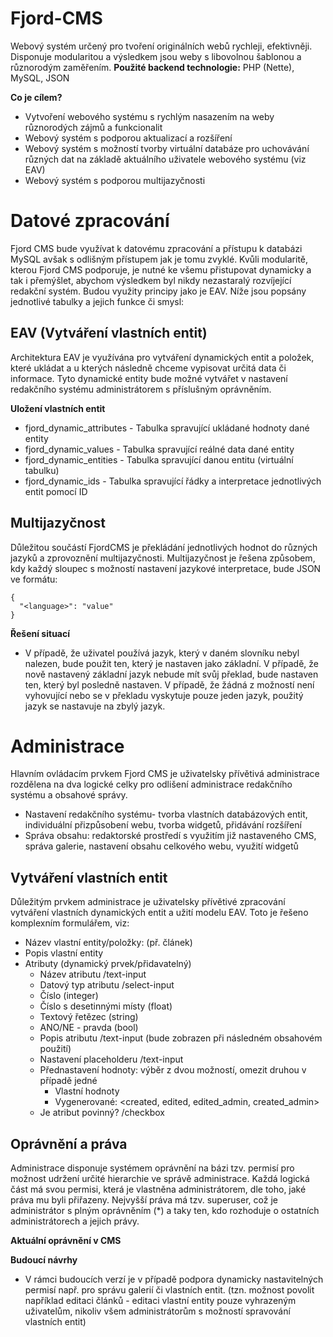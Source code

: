 
# Fjord-CMS

Webový systém určený pro tvoření originálních webů rychleji, efektivněji.  Disponuje modularitou a výsledkem jsou weby s libovolnou šablonou a různorodým zaměřením.
**Použité backend technologie:** PHP (Nette), MySQL, JSON

**Co je cílem?**
-   Vytvoření webového systému s rychlým nasazením na weby různorodých zájmů a funkcionalit
-   Webový systém s podporou aktualizací a rozšíření
-  Webový systém s možností tvorby virtuální databáze pro uchovávání různých dat na základě aktuálního uživatele webového systému (viz EAV)
-   Webový systém s podporou multijazyčnosti

# Datové zpracování
Fjord CMS bude využívat k datovému zpracování a přístupu k databázi MySQL avšak s odlišným přístupem jak je tomu zvyklé. Kvůli modularitě, kterou Fjord CMS podporuje, je nutné ke všemu přistupovat dynamicky a tak i přemýšlet, abychom výsledkem byl nikdy nezastaralý rozvíjející redakční systém. Budou využity principy jako je EAV. Níže jsou popsány jednotlivé tabulky a jejich funkce či smysl:
## EAV (Vytváření vlastních entit)
Architektura EAV je využívána pro vytváření dynamických entit a položek, které ukládat a u kterých následně chceme vypisovat určitá data či informace. Tyto dynamické entity bude možné vytvářet v nastavení redakčního systému administrátorem s příslušným oprávněním.

**Uložení vlastních entit**
-   fjord_dynamic_attributes - Tabulka spravující ukládané hodnoty dané entity
-   fjord_dynamic_values - Tabulka spravující reálné data dané entity
-   fjord_dynamic_entities - Tabulka spravující danou entitu (virtuální tabulku)
-  fjord_dynamic_ids - Tabulka spravující řádky a interpretace jednotlivých entit pomocí ID

## Multijazyčnost
Důležitou součástí FjordCMS je překládání jednotlivých hodnot do různých jazyků a zprovoznění multijazyčnosti. Multijazyčnost je řešena způsobem, kdy každý sloupec s možností nastavení jazykové interpretace, bude JSON ve formátu:

    {
      "<language>": "value"
    }
**Řešení situací**
- V případě, že uživatel používá jazyk, který v daném slovníku nebyl nalezen, bude použit ten, který je nastaven jako základní. V případě, že nově nastavený základní jazyk nebude mít svůj překlad, bude nastaven ten, který byl posledně nastaven. V případě, že žádná z možností není vyhovující nebo se v překladu vyskytuje pouze jeden jazyk, použitý jazyk se nastavuje na zbylý jazyk.
# Administrace
Hlavním ovládacím prvkem Fjord CMS je uživatelsky přívětivá administrace rozdělena na dva logické celky pro odlišení administrace redakčního systému a obsahové správy.
- Nastavení redakčního systému- tvorba vlastních databázových entit, individuální přizpůsobení webu, tvorba widgetů, přidávání rozšíření
-  Správa obsahu: redaktorské prostředí s využitím již nastaveného CMS, správa galerie, nastavení obsahu celkového webu, využití widgetů

## Vytváření vlastních entit
Důležitým prvkem administrace je uživatelsky přívětivé zpracování vytváření vlastních dynamických entit a užití modelu EAV. Toto je řešeno komplexním formulářem, viz:
-   Název vlastní entity/položky: (př. článek)
-   Popis vlastní entity
-   Atributy (dynamický prvek/přidavatelný)
    -   Název atributu /text-input
    -   Datový typ atributu /select-input
    -   Číslo (integer)
    -   Číslo s desetinnými místy (float)
    -   Textový řetězec (string)
    -   ANO/NE - pravda (bool)
    -   Popis atributu /text-input (bude zobrazen při následném obsahovém použití)
    -   Nastavení placeholderu /text-input
    -   Přednastavení hodnoty: výběr z dvou možností, omezit druhou v případě jedné
        -   Vlastní hodnoty
        -   Vygenerované: <created, edited, edited_admin, created_admin>
    -   Je atribut povinný? /checkbox


## Oprávnění a práva
Administrace disponuje systémem oprávnění na bázi tzv. permisí pro možnost udržení určité hierarchie ve správě administrace. Každá logická část má svou permisi, která je vlastněna administrátorem, dle toho, jaké práva mu byli přiřazeny. Nejvyšší práva má tzv. superuser, což je administrátor s plným oprávněním (*) a taky ten, kdo rozhoduje o ostatních administrátorech a jejich právy.

**Aktuální oprávnění v CMS**

**Budoucí návrhy**
- V rámci budoucích verzí je v případě podpora dynamicky nastavitelných permisí např. pro správu galerií či vlastních entit. (tzn. možnost povolit například editaci článků - editaci vlastní entity pouze vyhrazeným uživatelům, nikoliv všem administrátorům s možností spravování vlastních entit)

